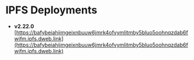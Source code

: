 # IPFS Deployments

* **v2.22.0** [https://bafybeiahijmgeixnbuuw6jmrk4ofvymlitmby5bluo5oohnqzdab6fwjfm.ipfs.dweb.link](https://bafybeiahijmgeixnbuuw6jmrk4ofvymlitmby5bluo5oohnqzdab6fwjfm.ipfs.dweb.link)
